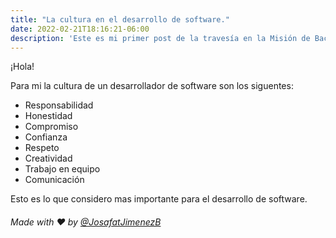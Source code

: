 ```yaml
---
title: "La cultura en el desarrollo de software."
date: 2022-02-21T18:16:21-06:00
description: 'Este es mi primer post de la travesía en la Misión de Backend con Node JS de Launch X.'
---
```


¡Hola!

Para mi la cultura de un desarrollador de software son los siguentes:

* Responsabilidad
* Honestidad
* Compromiso
* Confianza
* Respeto
* Creatividad
* Trabajo en equipo
* Comunicación

Esto es lo que considero mas importante para el desarrollo de software.





###### Made with ❤️ by [@JosafatJimenezB](https://github.com/JosafatJimenezB)